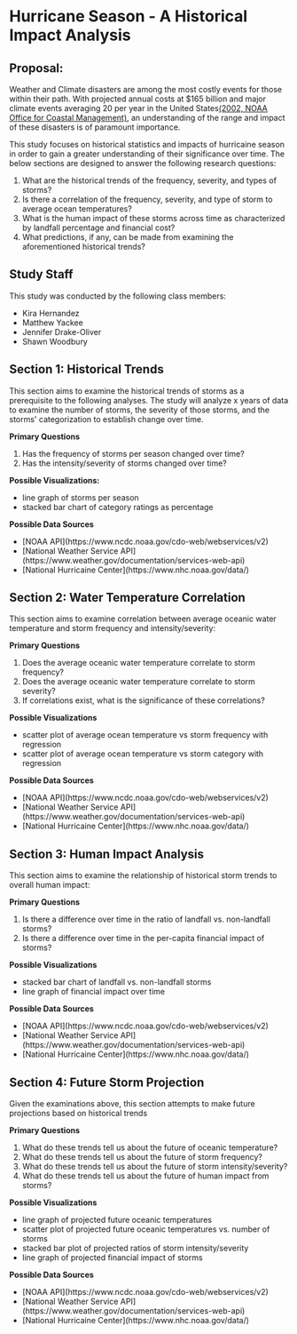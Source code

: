 # Hurricane Season - A Historical Impact Analysis

## Proposal:
Weather and Climate disasters are among the most costly events for those within their path. With projected annual costs at $165 billion and major climate events averaging 20 per year in the United States[(2002, NOAA Office for Coastal Management)](https://coast.noaa.gov/states/fast-facts/hurricane-costs.html), an understanding of the range and impact of these disasters is of paramount importance. 

This study focuses on historical statistics and impacts of hurricaine season in order to gain a greater understanding of their significance over time. The below sections are designed to answer the following research questions:

<ol>
  <li>What are the historical trends of the frequency, severity, and types of storms?</li>
  <li>Is there a correlation of the frequency, severity, and type of storm to average ocean temperatures?</li>
  <li>What is the human impact of these storms across time as characterized by landfall percentage and financial cost?</li>
  <li>What predictions, if any, can be made from examining the aforementioned historical trends? </li>
</ol>

## Study Staff
This study was conducted by the following class members:
    <ul>
        <li>Kira Hernandez</li>
        <li>Matthew Yackee</li>
        <li>Jennifer Drake-Oliver</li>
        <li>Shawn Woodbury</li>
    </ul>

## Section 1: Historical Trends

This section aims to examine the historical trends of storms as a prerequisite to the following analyses. The study will analyze x years of data to examine the number of storms, the severity of those storms, and the storms' categorization to establish change over time. 

<b>Primary Questions</b>
 <ol>
    <li>Has the frequency of storms per season changed over time?</li>
    <li>Has the intensity/severity of storms changed over time?</li>
</ol>

<b>Possible Visualizations:</b> 
<ul>
    <li>line graph of storms per season</li>
    <li>stacked bar chart of category ratings as percentage</li>
</ul>

<b>Possible Data Sources</b>

<ul>
    <li>[NOAA API](https://www.ncdc.noaa.gov/cdo-web/webservices/v2)</li>
    <li>[National Weather Service API](https://www.weather.gov/documentation/services-web-api)</li>
    <li>[National Hurricaine Center](https://www.nhc.noaa.gov/data/)</li>
</ul>

## Section 2: Water Temperature Correlation

This section aims to examine correlation between average oceanic water temperature and storm frequency and intensity/severity:

<b>Primary Questions</b>
 <ol>
    <li>Does the average oceanic water temperature correlate to storm frequency?</li>
    <li>Does the average oceanic water temperature correlate to storm severity?</li>
    <li>If correlations exist, what is the significance of these correlations?</li>
</ol>

<b>Possible Visualizations</b> 
<ul>
    <li>scatter plot of average ocean temperature vs storm frequency with regression</li>
    <li>scatter plot of average ocean temperature vs storm category with regression</li>
</ul>

<b>Possible Data Sources</b>

<ul>
    <li>[NOAA API](https://www.ncdc.noaa.gov/cdo-web/webservices/v2)</li>
    <li>[National Weather Service API](https://www.weather.gov/documentation/services-web-api)</li>
    <li>[National Hurricaine Center](https://www.nhc.noaa.gov/data/)</li>
</ul>

## Section 3: Human Impact Analysis

This section aims to examine the relationship of historical storm trends to overall human impact:

<b>Primary Questions</b>
 <ol>
    <li>Is there a difference over time in the ratio of landfall vs. non-landfall storms?</li>
    <li>Is there a difference over time in the per-capita financial impact of storms?</li>
</ol>

<b>Possible Visualizations</b> 
<ul>
    <li>stacked bar chart of landfall vs. non-landfall storms</li>
    <li>line graph of financial impact over time</li>
</ul>

<b>Possible Data Sources</b>

<ul>
    <li>[NOAA API](https://www.ncdc.noaa.gov/cdo-web/webservices/v2)</li>
    <li>[National Weather Service API](https://www.weather.gov/documentation/services-web-api)</li>
    <li>[National Hurricaine Center](https://www.nhc.noaa.gov/data/)</li>
</ul>

## Section 4: Future Storm Projection

Given the examinations above, this section attempts to make future projections based on historical trends 

<b>Primary Questions</b>
 <ol>
    <li>What do these trends tell us about the future of oceanic temperature?</li>
    <li>What do these trends tell us about the future of storm frequency?</li>
    <li>What do these trends tell us about the future of storm intensity/severity?</li>
    <li>What do these trends tell us about the future of human impact from storms?</li>
</ol>

<b>Possible Visualizations</b> 
<ul>
    <li>line graph of projected future oceanic temperatures</li>
    <li>scatter plot of projected future oceanic temperatures vs. number of storms</li>
    <li>stacked bar plot of projected ratios of storm intensity/severity</li>
    <li>line graph of projected financial impact of storms</li>
</ul>

<b>Possible Data Sources</b>

<ul>
    <li>[NOAA API](https://www.ncdc.noaa.gov/cdo-web/webservices/v2)</li>
    <li>[National Weather Service API](https://www.weather.gov/documentation/services-web-api)</li>
    <li>[National Hurricaine Center](https://www.nhc.noaa.gov/data/)</li>
</ul>
